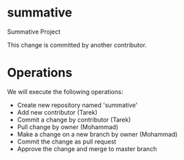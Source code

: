 # summative
Summative Project

This change is committed by another contributor.

# Operations

We will execute the following operations:
 - Create new repository named 'summative'
 - Add new contributor (Tarek)
 - Commit a change by contributor (Tarek)
 - Pull change by owner (Mohammad)
 - Make a change on a new branch by owner (Mohammad)
 - Commit the change as pull request
 - Approve the change and merge to master branch
